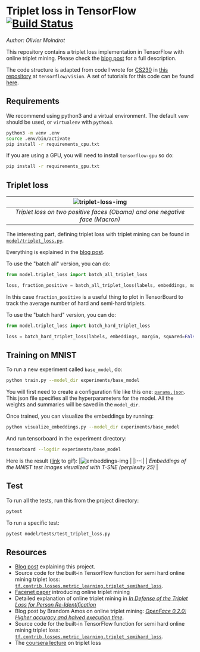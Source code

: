 # Triplet loss in TensorFlow [![Build Status](https://travis-ci.org/omoindrot/tensorflow-triplet-loss.svg?branch=master)](https://travis-ci.org/omoindrot/tensorflow-triplet-loss)
*Author: Olivier Moindrot*

This repository contains a triplet loss implementation in TensorFlow with online triplet mining.
Please check the [blog post][blog] for a full description.

The code structure is adapted from code I wrote for [CS230](https://cs230.stanford.edu) in [this repository](https://github.com/cs230-stanford/cs230-code-examples) at `tensorflow/vision`.
A set of tutorials for this code can be found [here](https://cs230-stanford.github.io).


## Requirements

We recommend using python3 and a virtual environment.
The default `venv` should be used, or `virtualenv` with `python3`.

```bash
python3 -m venv .env
source .env/bin/activate
pip install -r requirements_cpu.txt
```

If you are using a GPU, you will need to install `tensorflow-gpu` so do:
```bash
pip install -r requirements_gpu.txt
```

## Triplet loss

|![triplet-loss-img] |
|:--:|
| *Triplet loss on two positive faces (Obama) and one negative face (Macron)* |



The interesting part, defining triplet loss with triplet mining can be found in [`model/triplet_loss.py`](model/triplet_loss.py).

Everything is explained in the [blog post][blog].

To use the "batch all" version, you can do:
```python
from model.triplet_loss import batch_all_triplet_loss

loss, fraction_positive = batch_all_triplet_loss(labels, embeddings, margin, squared=False)
```

In this case `fraction_positive` is a useful thing to plot in TensorBoard to track the average number of hard and semi-hard triplets.

To use the "batch hard" version, you can do:
```python
from model.triplet_loss import batch_hard_triplet_loss

loss = batch_hard_triplet_loss(labels, embeddings, margin, squared=False)
```

## Training on MNIST

To run a new experiment called `base_model`, do:
```bash
python train.py --model_dir experiments/base_model
```

You will first need to create a configuration file like this one: [`params.json`](experiments/base_model/params.json).
This json file specifies all the hyperparameters for the model.
All the weights and summaries will be saved in the `model_dir`.

Once trained, you can visualize the embeddings by running:
```bash
python visualize_embeddings.py --model_dir experiments/base_model
```

And run tensorboard in the experiment directory:
```bash
tensorboard --logdir experiments/base_model
```

Here is the result ([link][embeddings-gif] to gif):
|![embeddings-img] |
|:--:|
| *Embeddings of the MNIST test images visualized with T-SNE (perplexity 25)* |



## Test

To run all the tests, run this from the project directory:
```bash
pytest
```

To run a specific test:
```bash
pytest model/tests/test_triplet_loss.py
```


## Resources

- [Blog post][blog] explaining this project.
- Source code for the built-in TensorFlow function for semi hard online mining triplet loss: [`tf.contrib.losses.metric_learning.triplet_semihard_loss`][tf-triplet-loss].
- [Facenet paper][facenet] introducing online triplet mining
- Detailed explanation of online triplet mining in [*In Defense of the Triplet Loss for Person Re-Identification*][in-defense]
- Blog post by Brandom Amos on online triplet mining: [*OpenFace 0.2.0: Higher accuracy and halved execution time*][openface-blog].
- Source code for the built-in TensorFlow function for semi hard online mining triplet loss: [`tf.contrib.losses.metric_learning.triplet_semihard_loss`][tf-triplet-loss].
- The [coursera lecture][coursera] on triplet loss


[blog]: https://omoindrot.github.io/triplet-loss
[triplet-types-img]: https://omoindrot.github.io/images/triplets.png
[triplet-loss-img]: https://omoindrot.github.io/images/triplet_loss.png
[online-triplet-loss-img]: https://omoindrot.github.io/images/online_triplet_loss.png
[embeddings-img]: https://omoindrot.github.io/images/embeddings.png
[embeddings-gif]: https://omoindrot.github.io/images/embeddings.gif
[openface-blog]: http://bamos.github.io/2016/01/19/openface-0.2.0/
[facenet]: https://arxiv.org/abs/1503.03832
[in-defense]: https://arxiv.org/abs/1703.07737
[tf-triplet-loss]: https://www.tensorflow.org/api_docs/python/tf/contrib/losses/metric_learning/triplet_semihard_loss
[coursera]: https://www.coursera.org/learn/convolutional-neural-networks/lecture/HuUtN/triplet-loss

